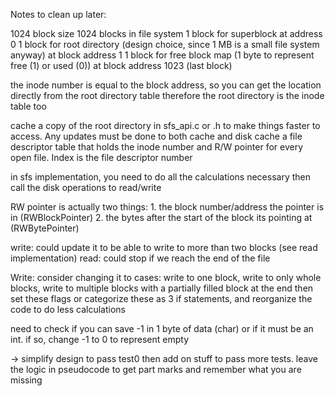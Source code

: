 Notes to clean up later:

1024 block size
1024 blocks in file system
1 block for superblock at address 0
1 block for root directory (design choice, since 1 MB is a small file system anyway) at block address 1
1 block for free block map (1 byte to represent free (1) or used (0)) at block address 1023 (last block)

the inode number is equal to the block address, so you can get the location directly from the root directory table
therefore the root directory is the inode table too

cache a copy of the root directory in sfs_api.c or .h to make things faster to access. Any updates must be done to both cache and disk
cache a file descriptor table that holds the inode number and R/W pointer for every open file. Index is the file descriptor number

in sfs implementation, you need to do all the calculations necessary then call the disk operations to read/write

RW pointer is actually two things:
    1. the block number/address the pointer is in (RWBlockPointer)
    2. the bytes after the start of the block its pointing at (RWBytePointer)

write: could update it to be able to write to more than two blocks (see read implementation)
read: could stop if we reach the end of the file



Write: consider changing it to cases: write to one block, write to only whole blocks, write to multiple blocks with a partially filled block at the end
then set these flags or categorize these as 3 if statements, and reorganize the code to do less calculations

need to check if you can save -1 in 1 byte of data (char) or if it must be an int. if so, change -1 to 0 to represent empty

-> simplify design to pass test0 then add on stuff to pass more tests. leave the logic in pseudocode to get part marks and remember what you are missing

